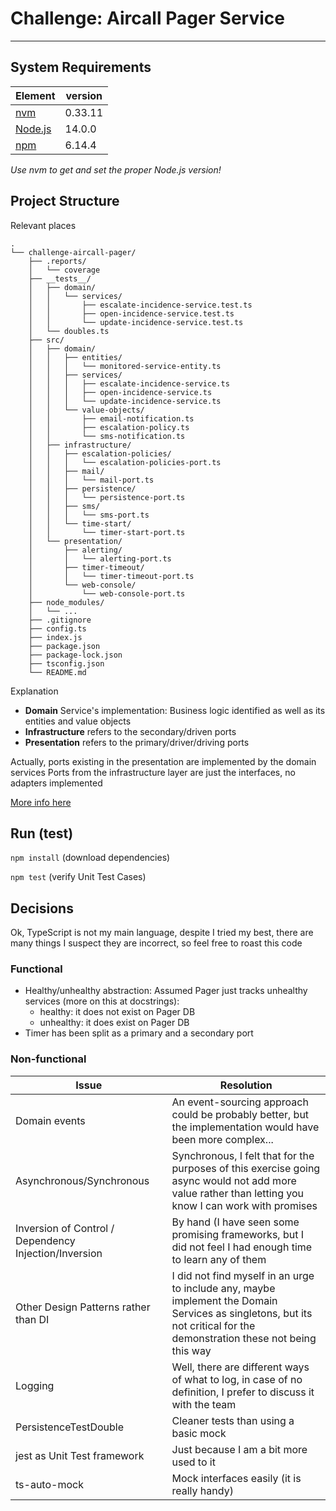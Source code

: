 # Challenge: Aircall Pager Service

---

## System Requirements

| Element  | version | 
|---|---|
| [nvm](https://github.com/nvm-sh/nvm/blob/master/README.md) | 0.33.11 |
| [Node.js](https://nodejs.org/download/release/v14.0.0/)   | 14.0.0  |
| [npm](https://docs.npmjs.com/downloading-and-installing-node-js-and-npm)  | 6.14.4  |

_Use nvm to get and set the proper Node.js version!_

## Project Structure
Relevant places
```
.
└── challenge-aircall-pager/
    ├── .reports/
    │   └── coverage
    ├── __tests__/
    │   ├── domain/
    │   │   └── services/
    │   │       ├── escalate-incidence-service.test.ts
    │   │       ├── open-incidence-service.test.ts
    │   │       └── update-incidence-service.test.ts
    │   └── doubles.ts
    ├── src/
    │   ├── domain/
    │   │   ├── entities/
    │   │   │   └── monitored-service-entity.ts
    │   │   ├── services/
    │   │   │   ├── escalate-incidence-service.ts
    │   │   │   ├── open-incidence-service.ts
    │   │   │   └── update-incidence-service.ts
    │   │   └── value-objects/
    │   │       ├── email-notification.ts
    │   │       ├── escalation-policy.ts
    │   │       └── sms-notification.ts
    │   ├── infrastructure/
    │   │   ├── escalation-policies/
    │   │   │   └── escalation-policies-port.ts
    │   │   ├── mail/
    │   │   │   └── mail-port.ts
    │   │   ├── persistence/
    │   │   │   └── persistence-port.ts
    │   │   ├── sms/
    │   │   │   └── sms-port.ts
    │   │   └── time-start/
    │   │       └── timer-start-port.ts
    │   └── presentation/
    │       ├── alerting/
    │       │   └── alerting-port.ts
    │       ├── timer-timeout/
    │       │   └── timer-timeout-port.ts
    │       └── web-console/
    │           └── web-console-port.ts
    ├── node_modules/
    │   └── ...
    ├── .gitignore
    ├── config.ts
    ├── index.js
    ├── package.json
    ├── package-lock.json
    ├── tsconfig.json
    └── README.md
```
Explanation
- **Domain** Service's implementation: Business logic identified as well as its entities and value objects
- **Infrastructure** refers to the secondary/driven ports
- **Presentation** refers to the primary/driver/driving ports

Actually, ports existing in the presentation are implemented by the domain services
Ports from the infrastructure layer are just the interfaces, no adapters implemented

[More info here](https://jmgarridopaz.github.io/content/hexagonalarchitecture.html)

## Run (test)

`npm install` (download dependencies)

`npm test` (verify Unit Test Cases)

## Decisions

Ok, TypeScript is not my main language, despite I tried my best, there are many things I suspect they are incorrect, so feel free to roast this code 

### Functional

- Healthy/unhealthy abstraction: Assumed Pager just tracks unhealthy services (more on this at docstrings):
  - healthy: it does not exist on Pager DB
  - unhealthy: it does exist on Pager DB
- Timer has been split as a primary and a secondary port

### Non-functional

| Issue | Resolution |
|---|---|
| Domain events | An event-sourcing approach could be probably better, but the implementation would have been more complex... |
| Asynchronous/Synchronous | Synchronous, I felt that for the purposes of this exercise going async would not add more value rather than letting you know I can work with promises |
| Inversion of Control / Dependency Injection/Inversion | By hand (I have seen some promising frameworks, but I did not feel I had enough time to learn any of them |
| Other Design Patterns rather than DI | I did not find myself in an urge to include any, maybe implement the Domain Services as singletons, but its not critical for the demonstration these not being this way |
| Logging | Well, there are different ways of what to log, in case of no definition, I prefer to discuss it with the team |
| PersistenceTestDouble | Cleaner tests than using a basic mock |
| jest as Unit Test framework | Just because I am a bit more used to it |
| ts-auto-mock | Mock interfaces easily (it is really handy) |
